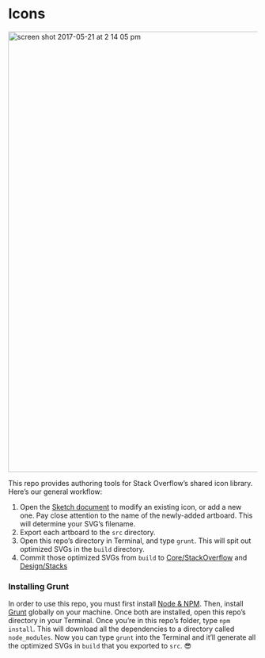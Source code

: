 # Icons

<img width="889" alt="screen shot 2017-05-21 at 2 14 05 pm" src="https://gh.stackoverflow.com/storage/user/84/files/c0a1a2da-3e35-11e7-9fac-f83ee7fdb368">

This repo provides authoring tools for Stack Overflow’s shared icon library. Here’s our general workflow:

1. Open the [Sketch document](https://gh.stackoverflow.com/Design/Icons/blob/master/icons.sketch) to modify an existing icon, or add a new one. Pay close attention to the name of the newly-added artboard. This will determine your SVG’s filename.
2. Export each artboard to the `src` directory.
3. Open this repo’s directory in Terminal, and type `grunt`. This will spit out optimized SVGs in the `build` directory.
4. Commit those optimized SVGs from `build` to [Core/StackOverflow](https://gh.stackoverflow.com/Core/StackOverflow) and [Design/Stacks](https://gh.stackoverflow.com/Design/stacks-ui)

### Installing Grunt

In order to use this repo, you must first install [Node & NPM](https://nodejs.org/en/download/). Then, install [Grunt](https://gruntjs.com/getting-started) globally on your machine. Once both are installed, open this repo’s directory in your Terminal. Once you’re in this repo’s folder, type `npm install`. This will download all the dependencies to a directory called `node_modules`. Now you can type `grunt` into the Terminal and it’ll generate all the optimized SVGs in `build` that you exported to `src`. 😎

